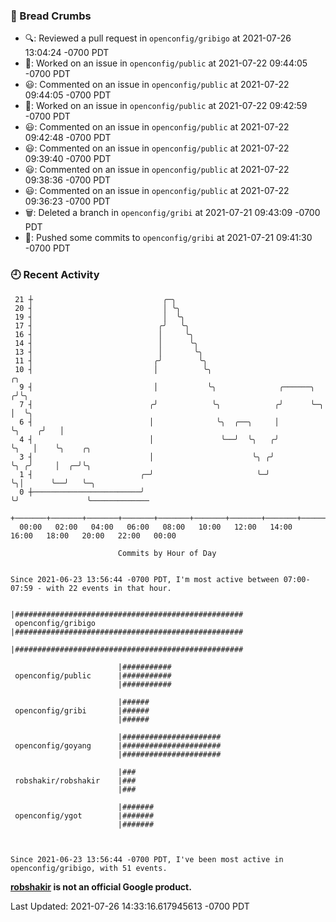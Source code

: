 ### 🍞 Bread Crumbs

 * 🔍: Reviewed a pull request in  `openconfig/gribigo` at 2021-07-26 13:04:24 -0700 PDT
 * 👀: Worked on an issue in `openconfig/public` at 2021-07-22 09:44:05 -0700 PDT
 * 😃: Commented on an issue in `openconfig/public` at 2021-07-22 09:44:05 -0700 PDT
 * 👀: Worked on an issue in `openconfig/public` at 2021-07-22 09:42:59 -0700 PDT
 * 😃: Commented on an issue in `openconfig/public` at 2021-07-22 09:42:48 -0700 PDT
 * 😃: Commented on an issue in `openconfig/public` at 2021-07-22 09:39:40 -0700 PDT
 * 😃: Commented on an issue in `openconfig/public` at 2021-07-22 09:38:36 -0700 PDT
 * 😃: Commented on an issue in `openconfig/public` at 2021-07-22 09:36:23 -0700 PDT
 * 🗑: Deleted a branch in `openconfig/gribi` at 2021-07-21 09:43:09 -0700 PDT
 * 🚢: Pushed some commits to `openconfig/gribi` at 2021-07-21 09:41:30 -0700 PDT

### 🕘 Recent Activity
```
 21 ┼                             ╭─╮
 20 ┤                             │ ╰╮
 19 ┤                             │  ╰╮
 17 ┤                            ╭╯   ╰╮
 16 ┤                            │     ╰╮
 14 ┤                            │      ╰╮
 13 ┤                            │       ╰╮
 11 ┤                           ╭╯        ╰╮
 10 ┤                           │          ╰╮                                ╭╮
  9 ┤                           │           ╰╮              ╭──────╮        ╭╯╰╮
  7 ┤                          ╭╯            ╰╮            ╭╯      ╰─╮      │  ╰╮
  6 ┤                          │              ╰╮  ╭──╮     │         ╰╮    ╭╯   │
  4 ┤                          │               ╰──╯  ╰╮   ╭╯          ╰╮   │    ╰╮    ╭╮
  3 ┤                          │                      ╰╮ ╭╯            ╰╮ ╭╯     │  ╭─╯╰╮
  1 ┤                        ╭─╯                       ╰─╯              ╰╮│      ╰──╯   ╰─╮
  0 ┼────────────────────────╯                                           ╰╯               ╰─────────────
    +───────+───────+───────+───────+───────+───────+───────+───────+───────+───────+───────+───────+────
  00:00   02:00   04:00   06:00   08:00   10:00   12:00   14:00   16:00   18:00   20:00   22:00   00:00   

						Commits by Hour of Day


Since 2021-06-23 13:56:44 -0700 PDT, I'm most active between 07:00-07:59 - with 22 events in that hour.

```



```
                        |###################################################
 openconfig/gribigo     |###################################################
                        |###################################################

                        |###########
 openconfig/public      |###########
                        |###########

                        |######
 openconfig/gribi       |######
                        |######

                        |######################
 openconfig/goyang      |######################
                        |######################

                        |###
 robshakir/robshakir    |###
                        |###

                        |#######
 openconfig/ygot        |#######
                        |#######



Since 2021-06-23 13:56:44 -0700 PDT, I've been most active in openconfig/gribigo, with 51 events.

```
**[robshakir](mailto:robjs@google.com) is not an official Google product.**  


Last Updated: 2021-07-26 14:33:16.617945613 -0700 PDT
